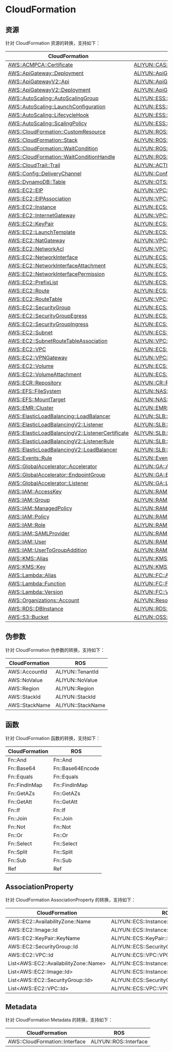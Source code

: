 # CloudFormation

## 资源

针对 CloudFormation 资源的转换，支持如下：

| CloudFormation                                                                                                                                             | ROS                                                                                                                                                      |
|------------------------------------------------------------------------------------------------------------------------------------------------------------| -------------------------------------------------------------------------------------------------------------------------------------------------------- |
| [AWS::ACMPCA::Certificate](https://docs.aws.amazon.com/AWSCloudFormation/latest/UserGuide/aws-resource-acmpca-certificate) | [ALIYUN::CAS::Certificate](https://www.alibabacloud.com/help/ros/developer-reference/aliyun-cas-certificate) |
| [AWS::ApiGateway::Deployment](https://docs.aws.amazon.com/AWSCloudFormation/latest/UserGuide/aws-resource-apigateway-deployment) | [ALIYUN::ApiGateway::Deployment](https://www.alibabacloud.com/help/ros/developer-reference/aliyun-apigateway-deployment) |
| [AWS::ApiGatewayV2::Api](https://docs.aws.amazon.com/AWSCloudFormation/latest/UserGuide/aws-resource-apigatewayv2-api) | [ALIYUN::ApiGateway::Api](https://www.alibabacloud.com/help/ros/developer-reference/aliyun-apigateway-api) |
| [AWS::ApiGatewayV2::Deployment](https://docs.aws.amazon.com/AWSCloudFormation/latest/UserGuide/aws-resource-apigatewayv2-deployment) | [ALIYUN::ApiGateway::Deployment](https://www.alibabacloud.com/help/ros/developer-reference/aliyun-apigateway-deployment) |
| [AWS::AutoScaling::AutoScalingGroup](https://docs.aws.amazon.com/AWSCloudFormation/latest/UserGuide/aws-resource-autoscaling-autoscalinggroup) | [ALIYUN::ESS::ScalingGroup](https://www.alibabacloud.com/help/ros/developer-reference/aliyun-ess-scalinggroup) |
| [AWS::AutoScaling::LaunchConfiguration](https://docs.aws.amazon.com/AWSCloudFormation/latest/UserGuide/aws-resource-autoscaling-launchconfiguration) | [ALIYUN::ESS::ScalingConfiguration](https://www.alibabacloud.com/help/ros/developer-reference/aliyun-ess-scalingconfiguration) |
| [AWS::AutoScaling::LifecycleHook](https://docs.aws.amazon.com/AWSCloudFormation/latest/UserGuide/aws-resource-autoscaling-lifecyclehook) | [ALIYUN::ESS::LifecycleHook](https://www.alibabacloud.com/help/ros/developer-reference/aliyun-ess-lifecyclehook) |
| [AWS::AutoScaling::ScalingPolicy](https://docs.aws.amazon.com/AWSCloudFormation/latest/UserGuide/aws-resource-autoscaling-scalingpolicy) | [ALIYUN::ESS::ScalingRule](https://www.alibabacloud.com/help/ros/developer-reference/aliyun-ess-scalingrule) |
| [AWS::CloudFormation::CustomResource](https://docs.aws.amazon.com/AWSCloudFormation/latest/UserGuide/aws-resource-cloudformation-customresource) | [ALIYUN::ROS::CustomResource](https://www.alibabacloud.com/help/ros/developer-reference/aliyun-ros-customresource) |
| [AWS::CloudFormation::Stack](https://docs.aws.amazon.com/AWSCloudFormation/latest/UserGuide/aws-resource-cloudformation-stack) | [ALIYUN::ROS::Stack](https://www.alibabacloud.com/help/ros/developer-reference/aliyun-ros-stack) |
| [AWS::CloudFormation::WaitCondition](https://docs.aws.amazon.com/AWSCloudFormation/latest/UserGuide/aws-resource-cloudformation-waitcondition) | [ALIYUN::ROS::WaitCondition](https://www.alibabacloud.com/help/ros/developer-reference/aliyun-ros-waitcondition) |
| [AWS::CloudFormation::WaitConditionHandle](https://docs.aws.amazon.com/AWSCloudFormation/latest/UserGuide/aws-resource-cloudformation-waitconditionhandle) | [ALIYUN::ROS::WaitConditionHandle](https://www.alibabacloud.com/help/ros/developer-reference/aliyun-ros-waitconditionhandle) |
| [AWS::CloudTrail::Trail](https://docs.aws.amazon.com/AWSCloudFormation/latest/UserGuide/aws-resource-cloudtrail-trail) | [ALIYUN::ACTIONTRAIL::Trail](https://www.alibabacloud.com/help/ros/developer-reference/aliyun-actiontrail-trail) |
| [AWS::Config::DeliveryChannel](https://docs.aws.amazon.com/AWSCloudFormation/latest/UserGuide/aws-resource-config-deliverychannel) | [ALIYUN::Config::DeliveryChannel](https://www.alibabacloud.com/help/ros/developer-reference/aliyun-config-deliverychannel) |
| [AWS::DynamoDB::Table](https://docs.aws.amazon.com/AWSCloudFormation/latest/UserGuide/aws-resource-dynamodb-table) | [ALIYUN::OTS::Table](https://www.alibabacloud.com/help/ros/developer-reference/aliyun-ots-table) |
| [AWS::EC2::EIP](https://docs.aws.amazon.com/AWSCloudFormation/latest/UserGuide/aws-resource-ec2-eip) | [ALIYUN::VPC::EIP](https://www.alibabacloud.com/help/ros/developer-reference/aliyun-vpc-eip) |
| [AWS::EC2::EIPAssociation](https://docs.aws.amazon.com/AWSCloudFormation/latest/UserGuide/aws-resource-ec2-eipassociation) | [ALIYUN::VPC::EIPAssociation](https://www.alibabacloud.com/help/ros/developer-reference/aliyun-vpc-eipassociation) |
| [AWS::EC2::Instance](https://docs.aws.amazon.com/AWSCloudFormation/latest/UserGuide/aws-resource-ec2-instance) | [ALIYUN::ECS::Instance](https://www.alibabacloud.com/help/ros/developer-reference/aliyun-ecs-instance) |
| [AWS::EC2::InternetGateway](https://docs.aws.amazon.com/AWSCloudFormation/latest/UserGuide/aws-resource-ec2-internetgateway) | [ALIYUN::VPC::NatGateway](https://www.alibabacloud.com/help/ros/developer-reference/aliyun-vpc-natgateway) |
| [AWS::EC2::KeyPair](https://docs.aws.amazon.com/AWSCloudFormation/latest/UserGuide/aws-resource-ec2-keypair) | [ALIYUN::ECS::SSHKeyPair](https://www.alibabacloud.com/help/ros/developer-reference/aliyun-ecs-sshkeypair) |
| [AWS::EC2::LaunchTemplate](https://docs.aws.amazon.com/AWSCloudFormation/latest/UserGuide/aws-resource-ec2-launchtemplate) | [ALIYUN::ECS::LaunchTemplate](https://www.alibabacloud.com/help/ros/developer-reference/aliyun-ecs-launchtemplate) |
| [AWS::EC2::NatGateway](https://docs.aws.amazon.com/AWSCloudFormation/latest/UserGuide/aws-resource-ec2-natgateway) | [ALIYUN::VPC::NatGateway](https://www.alibabacloud.com/help/ros/developer-reference/aliyun-vpc-natgateway) |
| [AWS::EC2::NetworkAcl](https://docs.aws.amazon.com/AWSCloudFormation/latest/UserGuide/aws-resource-ec2-networkacl) | [ALIYUN::VPC::NetworkAcl](https://www.alibabacloud.com/help/ros/developer-reference/aliyun-vpc-networkacl) |
| [AWS::EC2::NetworkInterface](https://docs.aws.amazon.com/AWSCloudFormation/latest/UserGuide/aws-resource-ec2-networkinterface) | [ALIYUN::ECS::NetworkInterface](https://www.alibabacloud.com/help/ros/developer-reference/aliyun-ecs-networkinterface) |
| [AWS::EC2::NetworkInterfaceAttachment](https://docs.aws.amazon.com/AWSCloudFormation/latest/UserGuide/aws-resource-ec2-networkinterfaceattachment) | [ALIYUN::ECS::NetworkInterfaceAttachment](https://www.alibabacloud.com/help/ros/developer-reference/aliyun-ecs-networkinterfaceattachment) |
| [AWS::EC2::NetworkInterfacePermission](https://docs.aws.amazon.com/AWSCloudFormation/latest/UserGuide/aws-resource-ec2-networkinterfacepermission) | [ALIYUN::ECS::NetworkInterfacePermission](https://www.alibabacloud.com/help/ros/developer-reference/aliyun-ecs-networkinterfacepermission) |
| [AWS::EC2::PrefixList](https://docs.aws.amazon.com/AWSCloudFormation/latest/UserGuide/aws-resource-ec2-prefixlist) | [ALIYUN::ECS::PrefixList](https://www.alibabacloud.com/help/ros/developer-reference/aliyun-ecs-prefixlist) |
| [AWS::EC2::Route](https://docs.aws.amazon.com/AWSCloudFormation/latest/UserGuide/aws-resource-ec2-route) | [ALIYUN::ECS::Route](https://www.alibabacloud.com/help/ros/developer-reference/aliyun-ecs-route) |
| [AWS::EC2::RouteTable](https://docs.aws.amazon.com/AWSCloudFormation/latest/UserGuide/aws-resource-ec2-routetable) | [ALIYUN::VPC::RouteTable](https://www.alibabacloud.com/help/ros/developer-reference/aliyun-vpc-routetable) |
| [AWS::EC2::SecurityGroup](https://docs.aws.amazon.com/AWSCloudFormation/latest/UserGuide/aws-resource-ec2-securitygroup) | [ALIYUN::ECS::SecurityGroup](https://www.alibabacloud.com/help/ros/developer-reference/aliyun-ecs-securitygroup) |
| [AWS::EC2::SecurityGroupEgress](https://docs.aws.amazon.com/AWSCloudFormation/latest/UserGuide/aws-resource-ec2-securitygroupegress) | [ALIYUN::ECS::SecurityGroupEgress](https://www.alibabacloud.com/help/ros/developer-reference/aliyun-ecs-securitygroupegress) |
| [AWS::EC2::SecurityGroupIngress](https://docs.aws.amazon.com/AWSCloudFormation/latest/UserGuide/aws-resource-ec2-securitygroupingress) | [ALIYUN::ECS::SecurityGroupIngress](https://www.alibabacloud.com/help/ros/developer-reference/aliyun-ecs-securitygroupingress) |
| [AWS::EC2::Subnet](https://docs.aws.amazon.com/AWSCloudFormation/latest/UserGuide/aws-resource-ec2-subnet) | [ALIYUN::ECS::VSwitch](https://www.alibabacloud.com/help/ros/developer-reference/aliyun-ecs-vswitch) |
| [AWS::EC2::SubnetRouteTableAssociation](https://docs.aws.amazon.com/AWSCloudFormation/latest/UserGuide/aws-resource-ec2-subnetroutetableassociation) | [ALIYUN::VPC::RouteTableAssociation](https://www.alibabacloud.com/help/ros/developer-reference/aliyun-vpc-routetableassociation) |
| [AWS::EC2::VPC](https://docs.aws.amazon.com/AWSCloudFormation/latest/UserGuide/aws-resource-ec2-vpc) | [ALIYUN::ECS::VPC](https://www.alibabacloud.com/help/ros/developer-reference/aliyun-ecs-vpc) |
| [AWS::EC2::VPNGateway](https://docs.aws.amazon.com/AWSCloudFormation/latest/UserGuide/aws-resource-ec2-vpngateway) | [ALIYUN::VPC::VpnGateway](https://www.alibabacloud.com/help/ros/developer-reference/aliyun-vpc-vpngateway) |
| [AWS::EC2::Volume](https://docs.aws.amazon.com/AWSCloudFormation/latest/UserGuide/aws-resource-ec2-volume) | [ALIYUN::ECS::Disk](https://www.alibabacloud.com/help/ros/developer-reference/aliyun-ecs-disk) |
| [AWS::EC2::VolumeAttachment](https://docs.aws.amazon.com/AWSCloudFormation/latest/UserGuide/aws-resource-ec2-volumeattachment) | [ALIYUN::ECS::DiskAttachment](https://www.alibabacloud.com/help/ros/developer-reference/aliyun-ecs-diskattachment) |
| [AWS::ECR::Repository](https://docs.aws.amazon.com/AWSCloudFormation/latest/UserGuide/aws-resource-ecr-repository) | [ALIYUN::CR::Repository](https://www.alibabacloud.com/help/ros/developer-reference/aliyun-cr-repository) |
| [AWS::EFS::FileSystem](https://docs.aws.amazon.com/AWSCloudFormation/latest/UserGuide/aws-resource-efs-filesystem) | [ALIYUN::NAS::FileSystem](https://www.alibabacloud.com/help/ros/developer-reference/aliyun-nas-filesystem) |
| [AWS::EFS::MountTarget](https://docs.aws.amazon.com/AWSCloudFormation/latest/UserGuide/aws-resource-efs-mounttarget) | [ALIYUN::NAS::MountTarget](https://www.alibabacloud.com/help/ros/developer-reference/aliyun-nas-mounttarget) |
| [AWS::EMR::Cluster](https://docs.aws.amazon.com/AWSCloudFormation/latest/UserGuide/aws-resource-emr-cluster) | [ALIYUN::EMR::Cluster](https://www.alibabacloud.com/help/ros/developer-reference/aliyun-emr-cluster) |
| [AWS::ElasticLoadBalancing::LoadBalancer](https://docs.aws.amazon.com/AWSCloudFormation/latest/UserGuide/aws-resource-elasticloadbalancing-loadbalancer) | [ALIYUN::SLB::LoadBalancer](https://www.alibabacloud.com/help/ros/developer-reference/aliyun-slb-loadbalancer) |
| [AWS::ElasticLoadBalancingV2::Listener](https://docs.aws.amazon.com/AWSCloudFormation/latest/UserGuide/aws-resource-elasticloadbalancingv2-listener) | [ALIYUN::SLB::Listener](https://www.alibabacloud.com/help/ros/developer-reference/aliyun-slb-listener) |
| [AWS::ElasticLoadBalancingV2::ListenerCertificate](https://docs.aws.amazon.com/AWSCloudFormation/latest/UserGuide/aws-resource-elasticloadbalancingv2-listenercertificate) | [ALIYUN::SLB::Certificate](https://www.alibabacloud.com/help/ros/developer-reference/aliyun-slb-certificate) |
| [AWS::ElasticLoadBalancingV2::ListenerRule](https://docs.aws.amazon.com/AWSCloudFormation/latest/UserGuide/aws-resource-elasticloadbalancingv2-listenerrule) | [ALIYUN::SLB::Rule](https://www.alibabacloud.com/help/ros/developer-reference/aliyun-slb-rule) |
| [AWS::ElasticLoadBalancingV2::LoadBalancer](https://docs.aws.amazon.com/AWSCloudFormation/latest/UserGuide/aws-resource-elasticloadbalancingv2-loadbalancer) | [ALIYUN::SLB::LoadBalancer](https://www.alibabacloud.com/help/ros/developer-reference/aliyun-slb-loadbalancer) |
| [AWS::Events::Rule](https://docs.aws.amazon.com/AWSCloudFormation/latest/UserGuide/aws-resource-events-rule) | [ALIYUN::EventBridge::Rule](https://www.alibabacloud.com/help/ros/developer-reference/aliyun-eventbridge-rule) |
| [AWS::GlobalAccelerator::Accelerator](https://docs.aws.amazon.com/AWSCloudFormation/latest/UserGuide/aws-resource-globalaccelerator-accelerator) | [ALIYUN::GA::Accelerator](https://www.alibabacloud.com/help/ros/developer-reference/aliyun-ga-accelerator) |
| [AWS::GlobalAccelerator::EndpointGroup](https://docs.aws.amazon.com/AWSCloudFormation/latest/UserGuide/aws-resource-globalaccelerator-endpointgroup) | [ALIYUN::GA::EndpointGroup](https://www.alibabacloud.com/help/ros/developer-reference/aliyun-ga-endpointgroup) |
| [AWS::GlobalAccelerator::Listener](https://docs.aws.amazon.com/AWSCloudFormation/latest/UserGuide/aws-resource-globalaccelerator-listener) | [ALIYUN::GA::Listener](https://www.alibabacloud.com/help/ros/developer-reference/aliyun-ga-listener) |
| [AWS::IAM::AccessKey](https://docs.aws.amazon.com/AWSCloudFormation/latest/UserGuide/aws-resource-iam-accesskey) | [ALIYUN::RAM::AccessKey](https://www.alibabacloud.com/help/ros/developer-reference/aliyun-ram-accesskey) |
| [AWS::IAM::Group](https://docs.aws.amazon.com/AWSCloudFormation/latest/UserGuide/aws-resource-iam-group) | [ALIYUN::RAM::Group](https://www.alibabacloud.com/help/ros/developer-reference/aliyun-ram-group) |
| [AWS::IAM::ManagedPolicy](https://docs.aws.amazon.com/AWSCloudFormation/latest/UserGuide/aws-resource-iam-managedpolicy) | [ALIYUN::RAM::ManagedPolicy](https://www.alibabacloud.com/help/ros/developer-reference/aliyun-ram-managedpolicy) |
| [AWS::IAM::Policy](https://docs.aws.amazon.com/AWSCloudFormation/latest/UserGuide/aws-resource-iam-policy) | [ALIYUN::RAM::ManagedPolicy](https://www.alibabacloud.com/help/ros/developer-reference/aliyun-ram-managedpolicy) |
| [AWS::IAM::Role](https://docs.aws.amazon.com/AWSCloudFormation/latest/UserGuide/aws-resource-iam-role) | [ALIYUN::RAM::Role](https://www.alibabacloud.com/help/ros/developer-reference/aliyun-ram-role) |
| [AWS::IAM::SAMLProvider](https://docs.aws.amazon.com/AWSCloudFormation/latest/UserGuide/aws-resource-iam-samlprovider) | [ALIYUN::RAM::SAMLProvider](https://www.alibabacloud.com/help/ros/developer-reference/aliyun-ram-samlprovider) |
| [AWS::IAM::User](https://docs.aws.amazon.com/AWSCloudFormation/latest/UserGuide/aws-resource-iam-user) | [ALIYUN::RAM::User](https://www.alibabacloud.com/help/ros/developer-reference/aliyun-ram-user) |
| [AWS::IAM::UserToGroupAddition](https://docs.aws.amazon.com/AWSCloudFormation/latest/UserGuide/aws-resource-iam-usertogroupaddition) | [ALIYUN::RAM::UserToGroupAddition](https://www.alibabacloud.com/help/ros/developer-reference/aliyun-ram-usertogroupaddition) |
| [AWS::KMS::Alias](https://docs.aws.amazon.com/AWSCloudFormation/latest/UserGuide/aws-resource-kms-alias) | [ALIYUN::KMS::Alias](https://www.alibabacloud.com/help/ros/developer-reference/aliyun-kms-alias) |
| [AWS::KMS::Key](https://docs.aws.amazon.com/AWSCloudFormation/latest/UserGuide/aws-resource-kms-key) | [ALIYUN::KMS::Key](https://www.alibabacloud.com/help/ros/developer-reference/aliyun-kms-key) |
| [AWS::Lambda::Alias](https://docs.aws.amazon.com/AWSCloudFormation/latest/UserGuide/aws-resource-lambda-alias) | [ALIYUN::FC::Alias](https://www.alibabacloud.com/help/ros/developer-reference/aliyun-fc-alias) |
| [AWS::Lambda::Function](https://docs.aws.amazon.com/AWSCloudFormation/latest/UserGuide/aws-resource-lambda-function) | [ALIYUN::FC::Function](https://www.alibabacloud.com/help/ros/developer-reference/aliyun-fc-function) |
| [AWS::Lambda::Version](https://docs.aws.amazon.com/AWSCloudFormation/latest/UserGuide/aws-resource-lambda-version) | [ALIYUN::FC::Version](https://www.alibabacloud.com/help/ros/developer-reference/aliyun-fc-version) |
| [AWS::Organizations::Account](https://docs.aws.amazon.com/AWSCloudFormation/latest/UserGuide/aws-resource-organizations-account) | [ALIYUN::ResourceManager::Account](https://www.alibabacloud.com/help/ros/developer-reference/aliyun-resourcemanager-account) |
| [AWS::RDS::DBInstance](https://docs.aws.amazon.com/AWSCloudFormation/latest/UserGuide/aws-resource-rds-dbinstance) | [ALIYUN::RDS::DBInstance](https://www.alibabacloud.com/help/ros/developer-reference/aliyun-rds-dbinstance) |
| [AWS::S3::Bucket](https://docs.aws.amazon.com/AWSCloudFormation/latest/UserGuide/aws-resource-s3-bucket) | [ALIYUN::OSS::Bucket](https://www.alibabacloud.com/help/ros/developer-reference/aliyun-oss-bucket) |

## 伪参数

针对 CloudFormation 伪参数的转换，支持如下：

| CloudFormation | ROS               |
|----------------| ----------------- |
| AWS::AccountId | ALIYUN::TenantId  |
| AWS::NoValue   | ALIYUN::NoValue   |
| AWS::Region    | ALIYUN::Region    |
| AWS::StackId   | ALIYUN::StackId   |
| AWS::StackName | ALIYUN::StackName |

## 函数

针对 CloudFormation 函数的转换，支持如下：

| CloudFormation | ROS              |
|----------------| ---------------- |
| Fn::And        | Fn::And          |
| Fn::Base64     | Fn::Base64Encode |
| Fn::Equals     | Fn::Equals       |
| Fn::FindInMap  | Fn::FindInMap    |
| Fn::GetAZs     | Fn::GetAZs       |
| Fn::GetAtt     | Fn::GetAtt       |
| Fn::If         | Fn::If           |
| Fn::Join       | Fn::Join         |
| Fn::Not        | Fn::Not          |
| Fn::Or         | Fn::Or           |
| Fn::Select     | Fn::Select       |
| Fn::Split      | Fn::Split        |
| Fn::Sub        | Fn::Sub          |
| Ref            | Ref              |

## AssociationProperty

针对 CloudFormation AssociationProperty 的转换，支持如下：

| CloudFormation                           | ROS                                         |
|------------------------------------------| ------------------------------------------- |
| AWS::EC2::AvailabilityZone::Name         | ALIYUN::ECS::Instance::ZoneId               |
| AWS::EC2::Image::Id                      | ALIYUN::ECS::Instance::ImageId              |
| AWS::EC2::KeyPair::KeyName               | ALIYUN::ECS::KeyPair::KeyPairName           |
| AWS::EC2::SecurityGroup::Id              | ALIYUN::ECS::SecurityGroup::SecurityGroupId |
| AWS::EC2::VPC::Id                        | ALIYUN::ECS::VPC::VPCId                     |
| List\<AWS::EC2::AvailabilityZone::Name\> | ALIYUN::ECS::Instance::ZoneId               |
| List\<AWS::EC2::Image::Id\>              | ALIYUN::ECS::Instance::ImageId              |
| List\<AWS::EC2::SecurityGroup::Id\>      | ALIYUN::ECS::SecurityGroup::SecurityGroupId |
| List\<AWS::EC2::VPC::Id\>                | ALIYUN::ECS::VPC::VPCId                     |

## Metadata

针对 CloudFormation Metadata 的转换，支持如下：

| CloudFormation                 | ROS                    |
| ------------------------------ | ---------------------- |
| AWS::CloudFormation::Interface | ALIYUN::ROS::Interface |
